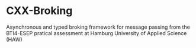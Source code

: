 # CXX-Broking
Asynchronous and typed broking framework for message passing from the BTI4-ESEP pratical assessment at Hamburg University of Applied Science (HAW)
